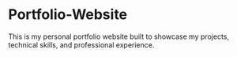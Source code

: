 # Portfolio-Website
This is my personal portfolio website built to showcase my projects, technical skills, and professional experience.
